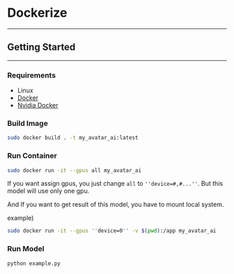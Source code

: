 # Dockerize
---

## Getting Started
---
### Requirements
- Linux
- [Docker](https://docs.docker.com/desktop/install/linux-install/)
- [Nvidia Docker](https://docs.nvidia.com/datacenter/cloud-native/container-toolkit/install-guide.html)


### Build Image
```bash
sudo docker build . -t my_avatar_ai:latest
```

### Run Container
```bash
sudo docker run -it --gpus all my_avatar_ai 
```
If you want assign gpus, you just change `all` to `''device=#,#...''`. But this model will use only one gpu.

And If you want to get result of this model, you have to mount local system.

example)
```bash
sudo docker run -it --gpus ''device=0'' -v $(pwd):/app my_avatar_ai 
```

### Run Model
```bash
python example.py
```
